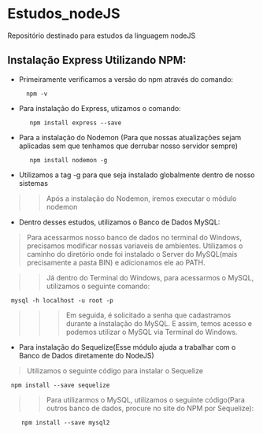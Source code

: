 # Estudos_nodeJS
Repositório destinado para estudos da linguagem nodeJS

## Instalação Express Utilizando NPM:

* Primeiramente verificamos a versão do npm através do comando:

        npm -v

* Para instalação do Express, utizamos o comando:

         npm install express --save 

* Para a instalação do Nodemon (Para que nossas atualizações sejam aplicadas sem que tenhamos que derrubar nosso servidor sempre)

         npm install nodemon -g

* Utilizamos a tag -g para que seja instalado globalmente dentro de nosso sistemas
>> Após a instalação do Nodemon, iremos executar o módulo nodemon

* Dentro desses estudos, utilizamos o Banco de Dados MySQL:

> Para acessarmos nosso banco de dados no terminal do Windows, precisamos modificar nossas variaveis de ambientes. Utilizamos o caminho do diretório onde foi instalado o Server do MySQL(mais precisamente a pasta BIN) e adicionamos ele ao PATH.

>> Já dentro do Terminal do Windows, para acessarmos o MySQL, utilizamos o seguinte comando:

     mysql -h localhost -u root -p

>>> Em seguida, é solicitado a senha que cadastramos durante a instalação do MySQL. E assim, temos acesso e podemos utilizar o MySQL via Terminal do Windows.


* Para instalação do Sequelize(Esse módulo ajuda a trabalhar com o Banco de Dados diretamente do NodeJS)

> Utilizamos o seguinte código para instalar o Sequelize

     npm install --save sequelize

 >> Para utilizarmos o MySQL, utilizamos o seguinte código(Para outros banco de dados, procure no site do NPM por Sequelize):

        npm install --save mysql2


